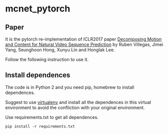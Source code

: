 # mcnet_pytorch
## Paper
It is the pytorch re-implementation of ICLR2017 paper [Decomposing Motion and Content for Natural Video Sequence Prediction](https://openreview.net/pdf?id=rkEFLFqee) by Ruben Villegas, Jimei Yang, Seunghoon Hong, Xunyu Lin and Honglak Lee.

Follow the following instruction to use it.

## Install dependences
The code is in Python 2 and you need pip, homebrew to install dependences.

Suggest to use [virtualenv](https://virtualenv.pypa.io/en/stable/) and install all the dependences in this virtual environment to avoid the confliction with your original environment.

Use requirements.txt to get all dependences.

```
pip install -r requirements.txt
```
